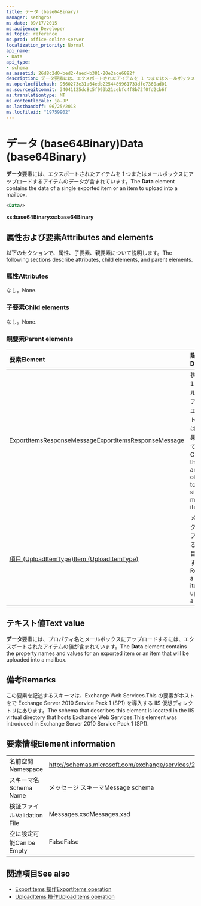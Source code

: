 ```yaml
---
title: データ (base64Binary)
manager: sethgros
ms.date: 09/17/2015
ms.audience: Developer
ms.topic: reference
ms.prod: office-online-server
localization_priority: Normal
api_name:
- Data
api_type:
- schema
ms.assetid: 26d8c2d0-bed2-4aed-b381-20e2ace6892f
description: データ要素には、エクスポートされたアイテムを 1 つまたはメールボックスにアップロードするアイテムのデータが含まれています。
ms.openlocfilehash: 9560273e31a64edb2254489961733dfe7360ad01
ms.sourcegitcommit: 34041125dc8c5f993b21cebfc4f8b72f0fd2cb6f
ms.translationtype: MT
ms.contentlocale: ja-JP
ms.lasthandoff: 06/25/2018
ms.locfileid: "19759902"
---
```

# <a name="data-base64binary"></a><span data-ttu-id="953d9-103">データ (base64Binary)</span><span class="sxs-lookup"><span data-stu-id="953d9-103">Data (base64Binary)</span></span>

<span data-ttu-id="953d9-104">**データ**要素には、エクスポートされたアイテムを 1 つまたはメールボックスにアップロードするアイテムのデータが含まれています。</span><span class="sxs-lookup"><span data-stu-id="953d9-104">The **Data** element contains the data of a single exported item or an item to upload into a mailbox.</span></span> 
  
```XML
<Data/>
```

<span data-ttu-id="953d9-105">**xs:base64Binary**</span><span class="sxs-lookup"><span data-stu-id="953d9-105">**xs:base64Binary**</span></span>

## <a name="attributes-and-elements"></a><span data-ttu-id="953d9-106">属性および要素</span><span class="sxs-lookup"><span data-stu-id="953d9-106">Attributes and elements</span></span>

<span data-ttu-id="953d9-107">以下のセクションで、属性、子要素、親要素について説明します。</span><span class="sxs-lookup"><span data-stu-id="953d9-107">The following sections describe attributes, child elements, and parent elements.</span></span>
  
### <a name="attributes"></a><span data-ttu-id="953d9-108">属性</span><span class="sxs-lookup"><span data-stu-id="953d9-108">Attributes</span></span>

<span data-ttu-id="953d9-109">なし。</span><span class="sxs-lookup"><span data-stu-id="953d9-109">None.</span></span>
  
### <a name="child-elements"></a><span data-ttu-id="953d9-110">子要素</span><span class="sxs-lookup"><span data-stu-id="953d9-110">Child elements</span></span>

<span data-ttu-id="953d9-111">なし。</span><span class="sxs-lookup"><span data-stu-id="953d9-111">None.</span></span>
  
### <a name="parent-elements"></a><span data-ttu-id="953d9-112">親要素</span><span class="sxs-lookup"><span data-stu-id="953d9-112">Parent elements</span></span>

|<span data-ttu-id="953d9-113">**要素**</span><span class="sxs-lookup"><span data-stu-id="953d9-113">**Element**</span></span>|<span data-ttu-id="953d9-114">**説明**</span><span class="sxs-lookup"><span data-stu-id="953d9-114">**Description**</span></span>|
|:-----|:-----|
|[<span data-ttu-id="953d9-115">ExportItemsResponseMessage</span><span class="sxs-lookup"><span data-stu-id="953d9-115">ExportItemsResponseMessage</span></span>](exportitemsresponsemessage.md) <br/> |<span data-ttu-id="953d9-116">状態および 1 つのメールボックス アイテムをエクスポートするのには要求の結果が含まれています。</span><span class="sxs-lookup"><span data-stu-id="953d9-116">Contains the status and results of a request to export a single mailbox item.</span></span>  <br/> |
|[<span data-ttu-id="953d9-117">項目 (UploadItemType)</span><span class="sxs-lookup"><span data-stu-id="953d9-117">Item (UploadItemType)</span></span>](item-uploaditemtype.md) <br/> |<span data-ttu-id="953d9-118">メールボックスにアップロードする 1 つの項目を表します。</span><span class="sxs-lookup"><span data-stu-id="953d9-118">Represents a single item to upload into a mailbox.</span></span>  <br/> |
   
## <a name="text-value"></a><span data-ttu-id="953d9-119">テキスト値</span><span class="sxs-lookup"><span data-stu-id="953d9-119">Text value</span></span>

<span data-ttu-id="953d9-120">**データ**要素には、プロパティ名とメールボックスにアップロードするには、エクスポートされたアイテムの値が含まれています。</span><span class="sxs-lookup"><span data-stu-id="953d9-120">The **Data** element contains the property names and values for an exported item or an item that will be uploaded into a mailbox.</span></span> 
  
## <a name="remarks"></a><span data-ttu-id="953d9-121">備考</span><span class="sxs-lookup"><span data-stu-id="953d9-121">Remarks</span></span>

<span data-ttu-id="953d9-122">この要素を記述するスキーマは、Exchange Web Services.This の要素がホストをで Exchange Server 2010 Service Pack 1 (SP1) を導入する IIS 仮想ディレクトリにあります。</span><span class="sxs-lookup"><span data-stu-id="953d9-122">The schema that describes this element is located in the IIS virtual directory that hosts Exchange Web Services.This element was introduced in Exchange Server 2010 Service Pack 1 (SP1).</span></span>
  
## <a name="element-information"></a><span data-ttu-id="953d9-123">要素情報</span><span class="sxs-lookup"><span data-stu-id="953d9-123">Element information</span></span>

|||
|:-----|:-----|
|<span data-ttu-id="953d9-124">名前空間</span><span class="sxs-lookup"><span data-stu-id="953d9-124">Namespace</span></span>  <br/> |http://schemas.microsoft.com/exchange/services/2006/messages  <br/> |
|<span data-ttu-id="953d9-125">スキーマ名</span><span class="sxs-lookup"><span data-stu-id="953d9-125">Schema Name</span></span>  <br/> |<span data-ttu-id="953d9-126">メッセージ スキーマ</span><span class="sxs-lookup"><span data-stu-id="953d9-126">Message schema</span></span>  <br/> |
|<span data-ttu-id="953d9-127">検証ファイル</span><span class="sxs-lookup"><span data-stu-id="953d9-127">Validation File</span></span>  <br/> |<span data-ttu-id="953d9-128">Messages.xsd</span><span class="sxs-lookup"><span data-stu-id="953d9-128">Messages.xsd</span></span>  <br/> |
|<span data-ttu-id="953d9-129">空に設定可能</span><span class="sxs-lookup"><span data-stu-id="953d9-129">Can be Empty</span></span>  <br/> |<span data-ttu-id="953d9-130">False</span><span class="sxs-lookup"><span data-stu-id="953d9-130">False</span></span>  <br/> |
   
## <a name="see-also"></a><span data-ttu-id="953d9-131">関連項目</span><span class="sxs-lookup"><span data-stu-id="953d9-131">See also</span></span>

- [<span data-ttu-id="953d9-132">ExportItems 操作</span><span class="sxs-lookup"><span data-stu-id="953d9-132">ExportItems operation</span></span>](exportitems-operation.md)
- [<span data-ttu-id="953d9-133">UploadItems 操作</span><span class="sxs-lookup"><span data-stu-id="953d9-133">UploadItems operation</span></span>](uploaditems-operation.md)

